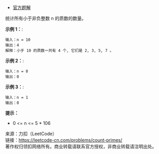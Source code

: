 * [官方题解](https://leetcode-cn.com/problems/count-primes/solution/ji-shu-zhi-shu-by-leetcode-solution/)

统计所有小于非负整数 n 的质数的数量。

**示例 1：**:<br>
```
输入：n = 10
输出：4
解释：小于 10 的质数一共有 4 个, 它们是 2, 3, 5, 7 。
```

**示例 2：**:<br>

```
输入：n = 0
输出：0
```

**示例 3：**:<br>

```
输入：n = 1
输出：0
```

**提示：** <br>
* 0 <= n <= 5 * 106

来源：力扣（LeetCode）<br>
链接：https://leetcode-cn.com/problems/count-primes/ <br>
著作权归领扣网络所有。商业转载请联系官方授权，非商业转载请注明出处。<br>
